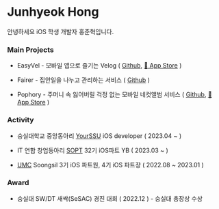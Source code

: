 # Junhyeok Hong

안녕하세요 iOS 학생 개발자 홍준혁입니다.

### Main Projects

- EasyVel - 모바일 앱으로 즐기는 Velog ( [Github](https://github.com/hongjunehuke/VelogOniOS), [🍎 App Store](https://apps.apple.com/kr/app/%EC%9D%B4%EC%A7%80%EB%B2%A8-easyvel/id6448953485) )
  
- Fairer - 집안일을 나누고 관리하는 서비스 ( [Github](https://github.com/fairer-iOS/fairer-iOS) )

- Pophory - 주머니 속 잃어버릴 걱정 없는 모바일 네컷앨범 서비스 ( [Github](https://github.com/TeamPophory/pophory-iOS), [🍎 App Store](https://apps.apple.com/kr/app/pophory/id6451004060) )
### Activity

- 숭실대학교 중앙동아리 [YourSSU](https://intro.yourssu.com/) iOS developer ( 2023.04 ~ )

- IT 연합 창업동아리 [SOPT](https://sopt.org) 32기 iOS파트 YB ( 2023.03 ~ )

- [UMC](https://www.makeus.in/umc) Soongsil 3기 iOS 파트원, 4기 iOS 파트장 ( 2022.08 ~ 2023.01 )    

### Award

- 숭실대 SW/DT 새싹(SeSAC) 경진 대회 ( 2022.12 ) - 숭실대 총장상 수상
